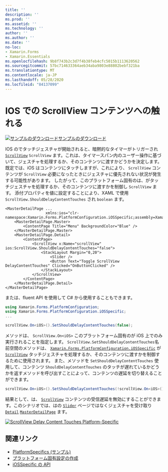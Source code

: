 ```yaml
---
title: ''
description: ''
ms.prod: ''
ms.assetid: ''
ms.technology: ''
author: ''
ms.author: ''
ms.date: ''
no-loc:
- Xamarin.Forms
- Xamarin.Essentials
ms.openlocfilehash: 9b8f743b2c3d7f4b38feb4cfc5015b1113620562
ms.sourcegitcommit: 57bc714633364aeb34aba9803e88802bebf321ba
ms.translationtype: MT
ms.contentlocale: ja-JP
ms.lasthandoff: 05/28/2020
ms.locfileid: "84137099"
---
```

# <a name="scrollview-content-touches-on-ios"></a>IOS での ScrollView コンテンツへの触れる

[![サンプルのダウンロード](~/media/shared/download.png)サンプルのダウンロード](https://docs.microsoft.com/samples/xamarin/xamarin-forms-samples/userinterface-platformspecifics)

IOS のでタッチジェスチャが開始されると、暗黙的なタイマーがトリガーされ [`ScrollView`](xref:Xamarin.Forms.ScrollView) `ScrollView` ます。これは、タイマースパン内のユーザー操作に基づいて、ジェスチャを処理するか、そのコンテンツに渡すかどうかを決定します。 既定では、iOS はコンテンツにタッチしますが、これにより、 `ScrollView` コンテンツが `ScrollView` 必要になったときにジェスチャに優先されない状況が発生する可能性があります。 したがって、このプラットフォーム固有のは、がタッチジェスチャを処理するか、そのコンテンツに渡すかを制御し `ScrollView` ます。 添付プロパティを値に設定することにより、XAML で使用 `ScrollView.ShouldDelayContentTouches` され `boolean` ます。

```xaml
<MasterDetailPage ...
                  xmlns:ios="clr-namespace:Xamarin.Forms.PlatformConfiguration.iOSSpecific;assembly=Xamarin.Forms.Core">
    <MasterDetailPage.Master>
        <ContentPage Title="Menu" BackgroundColor="Blue" />
    </MasterDetailPage.Master>
    <MasterDetailPage.Detail>
        <ContentPage>
            <ScrollView x:Name="scrollView" ios:ScrollView.ShouldDelayContentTouches="false">
                <StackLayout Margin="0,20">
                    <Slider />
                    <Button Text="Toggle ScrollView DelayContentTouches" Clicked="OnButtonClicked" />
                </StackLayout>
            </ScrollView>
        </ContentPage>
    </MasterDetailPage.Detail>
</MasterDetailPage>
```

または、fluent API を使用して C# から使用することもできます。

```csharp
using Xamarin.Forms.PlatformConfiguration;
using Xamarin.Forms.PlatformConfiguration.iOSSpecific;
...

scrollView.On<iOS>().SetShouldDelayContentTouches(false);
```

メソッドは、 `ScrollView.On<iOS>` このプラットフォーム固有のが iOS 上でのみ実行されることを指定します。 `ScrollView.SetShouldDelayContentTouches`名前空間のメソッドは、 [`Xamarin.Forms.PlatformConfiguration.iOSSpecific`](xref:Xamarin.Forms.PlatformConfiguration.iOSSpecific) が [`ScrollView`](xref:Xamarin.Forms.ScrollView) タッチジェスチャを処理するか、そのコンテンツに渡すかを制御するために使用されます。 また、メソッドを `SetShouldDelayContentTouches` 使用して、コンテンツ `ShouldDelayContentTouches` のタッチが遅れているかどうかを返すメソッドを呼び出すことによって、コンテンツの遅延を切り替えることができます。

```csharp
scrollView.On<iOS>().SetShouldDelayContentTouches(!scrollView.On<iOS>().ShouldDelayContentTouches());
```

結果として、は、 [`ScrollView`](xref:Xamarin.Forms.ScrollView) コンテンツの受信遅延を無効にすることができます。このシナリオでは、はの [`Slider`](xref:Xamarin.Forms.Slider) ページではなくジェスチャを受け取り [`Detail`](xref:Xamarin.Forms.MasterDetailPage.Detail) [`MasterDetailPage`](xref:Xamarin.Forms.MasterDetailPage) ます。

[![](scrollview-content-touches-images/scrollview-delay-content-touches.png "ScrollView Delay Content Touches Platform-Specific")](scrollview-content-touches-images/scrollview-delay-content-touches-large.png#lightbox "ScrollView Delay Content Touches Platform-Specific")

## <a name="related-links"></a>関連リンク

- [PlatformSpecifics (サンプル)](https://docs.microsoft.com/samples/xamarin/xamarin-forms-samples/userinterface-platformspecifics)
- [プラットフォーム固有設定の作成](~/xamarin-forms/platform/platform-specifics/index.md#creating-platform-specifics)
- [iOSSpecific の API](xref:Xamarin.Forms.PlatformConfiguration.iOSSpecific)
